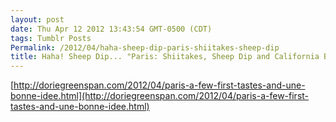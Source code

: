 ```yaml
---
layout: post
date: Thu Apr 12 2012 13:43:54 GMT-0500 (CDT)
tags: Tumblr Posts
Permalink: /2012/04/haha-sheep-dip-paris-shiitakes-sheep-dip
title: Haha! Sheep Dip... "Paris: Shiitakes, Sheep Dip and California Burgers"
---
```


[http://doriegreenspan.com/2012/04/paris-a-few-first-tastes-and-une-bonne-idee.html](http://doriegreenspan.com/2012/04/paris-a-few-first-tastes-and-une-bonne-idee.html)

